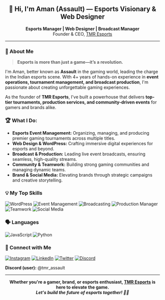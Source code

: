 <!-- Profile README for tmrassault (Aman | Assault) -->

<h2 align="center">👋 Hi, I'm Aman (Assault) — Esports Visionary & Web Designer</h2>
<p align="center">
  <b>Esports Manager | Web Designer | Broadcast Manager</b><br>
  Founder & CEO, <a href="https://discord.com/invite/YjbRptEjaM">TMR Esports</a>
</p>

---

### 🚀 About Me

> **Esports is more than just a game—it’s a revolution.**

I'm Aman, better known as **Assault** in the gaming world, leading the charge in the Indian esports scene. With 4+ years of hands-on experience in **event operations, tournament management, and broadcast production**, I'm passionate about creating unforgettable gaming experiences.

As the founder of **TMR Esports**, I've built a powerhouse that delivers **top-tier tournaments, production services, and community-driven events** for gamers and brands alike.
### 🏆 What I Do:

- **Esports Event Management:** Organizing, managing, and producing premier gaming tournaments across multiple titles.
- **Web Design & WordPress:** Crafting immersive digital experiences for esports and beyond.
- **Broadcast & Production:** Leading live event broadcasts, ensuring seamless, high-quality streams.
- **Community & Teamwork:** Building strong gaming communities and managing dynamic teams.
- **Brand & Social Media:** Elevating brands through strategic campaigns and creative storytelling.
### 💡 My Top Skills

![WordPress](https://img.shields.io/badge/WordPress-21759B?logo=WordPress&logoColor=white)
![Event Management](https://img.shields.io/badge/Event%20Management-FF7F50)
![Broadcasting](https://img.shields.io/badge/Broadcasting-8A2BE2)
![Production Manager](https://img.shields.io/badge/Production%20Manager-FFD700)
![Teamwork](https://img.shields.io/badge/Teamwork-228B22)
![Social Media](https://img.shields.io/badge/Social%20Media-1DA1F2)

### 🗣️ Languages

![JavaScript](https://img.shields.io/badge/JavaScript-Intermediate-F7DF1E?logo=JavaScript&logoColor=black)
![Python](https://img.shields.io/badge/Python-Beginner-3776AB?logo=Python&logoColor=white)
### 🤝 Connect with Me

<p align="left">
  <a href="https://www.instagram.com/tmr_assault"><img src="https://img.shields.io/badge/Instagram-%23E4405F.svg?logo=Instagram&logoColor=white" alt="Instagram"></a>
  <a href="https://www.linkedin.com/in/tmrassault"><img src="https://img.shields.io/badge/LinkedIn-%230077B5.svg?logo=LinkedIn&logoColor=white" alt="LinkedIn"></a>
  <a href="https://x.com/tmr_assault"><img src="https://img.shields.io/badge/X(Twitter)-%231da1f2.svg?logo=Twitter&logoColor=white" alt="Twitter"></a>
  <a href="https://discord.com/invite/YjbRptEjaM"><img src="https://img.shields.io/badge/Discord-%237289DA.svg?logo=discord&logoColor=white" alt="Discord"></a>
</p>
<p>
  <b>Discord (user):</b> @tmr_assault
</p>

---

<p align="center">
  <b>Whether you're a gamer, brand, or esports enthusiast, <a href="https://discord.com/invite/YjbRptEjaM">TMR Esports</a> is here to elevate the game.<br>
  <i>Let's build the future of esports together! 🎯🔥</i></b>
</p>
